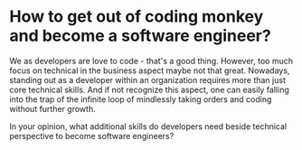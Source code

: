 # How to get out of coding monkey and become a software engineer?

We as developers are love to code - that's a good thing. However, too much focus on technical in the business aspect maybe not that great. Nowadays, standing out as a developer within an organization requires more than just core technical skills. And if not recognize this aspect, one can easily falling into the trap of the infinite loop of mindlessly taking orders and coding without further growth.

In your opinion, what additional skills do developers need beside technical perspective to become software engineers?
